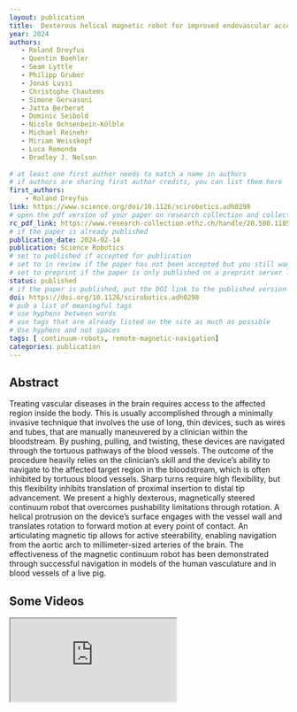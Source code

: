 ```yaml
---
layout: publication
title:  Dexterous helical magnetic robot for improved endovascular access
year: 2024
authors: 
   - Roland Dreyfus
   - Quentin Boehler
   - Seam Lyttle
   - Philipp Gruber
   - Jonas Lussi
   - Christophe Chautems
   - Simone Gervasoni
   - Jatta Berberat
   - Dominic Seibold
   - Nicole Ochsenbein-Kölble
   - Michael Reinehr
   - Miriam Weisskopf
   - Luca Remonda
   - Bradley J. Nelson
   
# at least one first author needs to match a name in authors
# if authors are sharing first author credits, you can list them here
first_authors: 
    - Roland Dreyfus
link: https://www.science.org/doi/10.1126/scirobotics.adh0298
# open the pdf version of your paper on research collection and collect the link there
rc_pdf_link: https://www.research-collection.ethz.ch/handle/20.500.11850/659728
# if the paper is already published
publication_date: 2024-02-14
publication: Science Robotics
# set to published if accepted for publication
# set to in review if the paper has not been accepted but you still want a web presence for it
# set to preprint if the paper is only published on a preprint server like arxiv
status: published
# if the paper is published, put the DOI link to the published version
doi: https://doi.org/10.1126/scirobotics.adh0298
# pub a list of meaningful tags
# use hyphens between words
# use tags that are already listed on the site as much as possible
# Use hyphens and not spaces
tags: [ continuum-robots, remote-magnetic-navigation]
categories: publication
---
```




## Abstract ##
Treating vascular diseases in the brain requires access to the affected region inside the body. This is usually accomplished through a minimally invasive technique that involves the use of long, thin devices, such as wires and tubes, that are manually maneuvered by a clinician within the bloodstream. By pushing, pulling, and twisting, these devices are navigated through the tortuous pathways of the blood vessels. The outcome of the procedure heavily relies on the clinician’s skill and the device’s ability to navigate to the affected target region in the bloodstream, which is often inhibited by tortuous blood vessels. Sharp turns require high flexibility, but this flexibility inhibits translation of proximal insertion to distal tip advancement. We present a highly dexterous, magnetically steered continuum robot that overcomes pushability limitations through rotation. A helical protrusion on the device’s surface engages with the vessel wall and translates rotation to forward motion at every point of contact. An articulating magnetic tip allows for active steerability, enabling navigation from the aortic arch to millimeter-sized arteries of the brain. The effectiveness of the magnetic continuum robot has been demonstrated through successful navigation in models of the human vasculature and in blood vessels of a live pig.

## Some Videos ##

<div class="embed-responsive embed-responsive-16by9">
    <iframe class="embed-responsive-item" src="https://www.youtube.com/embed/tJDAjdHsawA" allowfullscreen></iframe>
</div>


